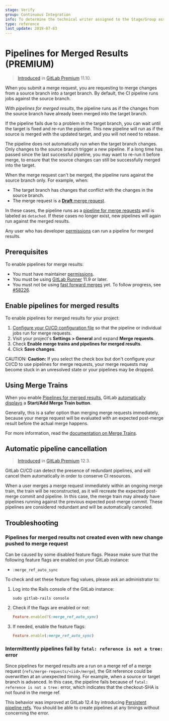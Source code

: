 ```yaml
---
stage: Verify
group: Continuous Integration
info: To determine the technical writer assigned to the Stage/Group associated with this page, see https://about.gitlab.com/handbook/engineering/ux/technical-writing/#designated-technical-writers
type: reference
last_update: 2019-07-03
---
```


# Pipelines for Merged Results **(PREMIUM)**

> [Introduced](https://gitlab.com/gitlab-org/gitlab/-/issues/7380) in [GitLab Premium](https://about.gitlab.com/pricing/) 11.10.

When you submit a merge request, you are requesting to merge changes from a
source branch into a target branch. By default, the CI pipeline runs jobs
against the source branch.

With *pipelines for merged results*, the pipeline runs as if the changes from
the source branch have already been merged into the target branch.

If the pipeline fails due to a problem in the target branch, you can wait until the
target is fixed and re-run the pipeline.
This new pipeline will run as if the source is merged with the updated target, and you
will not need to rebase.

The pipeline does not automatically run when the target branch changes. Only changes
to the source branch trigger a new pipeline. If a long time has passed since the last successful
pipeline, you may want to re-run it before merge, to ensure that the source changes
can still be successfully merged into the target.

When the merge request can't be merged, the pipeline runs against the source branch only. For example, when:

- The target branch has changes that conflict with the changes in the source branch.
- The merge request is a [**Draft** merge request](../../../user/project/merge_requests/work_in_progress_merge_requests.md).

In these cases, the pipeline runs as a [pipeline for merge requests](../index.md)
and is labeled as `detached`. If these cases no longer exist, new pipelines will
again run against the merged results.

Any user who has developer [permissions](../../../user/permissions.md) can run a
pipeline for merged results.

## Prerequisites

To enable pipelines for merge results:

- You must have maintainer [permissions](../../../user/permissions.md).
- You must be using [GitLab Runner](https://gitlab.com/gitlab-org/gitlab-runner) 11.9 or later.
- You must not be using
  [fast forward merges](../../../user/project/merge_requests/fast_forward_merge.md) yet.
  To follow progress, see [#58226](https://gitlab.com/gitlab-org/gitlab/-/issues/26996).

## Enable pipelines for merged results

To enable pipelines for merged results for your project:

1. [Configure your CI/CD configuration file](../index.md#configuring-pipelines-for-merge-requests)
   so that the pipeline or individual jobs run for merge requests.
1. Visit your project's **Settings > General** and expand **Merge requests**.
1. Check **Enable merge trains and pipelines for merged results**.
1. Click **Save changes**.

CAUTION: **Caution:**
If you select the check box but don't configure your CI/CD to use
pipelines for merge requests, your merge requests may become stuck in an
unresolved state or your pipelines may be dropped.

## Using Merge Trains

When you enable [Pipelines for merged results](#pipelines-for-merged-results),
GitLab [automatically displays](merge_trains/index.md#add-a-merge-request-to-a-merge-train)
a **Start/Add Merge Train button**.

Generally, this is a safer option than merging merge requests immediately, because your
merge request will be evaluated with an expected post-merge result before the actual
merge happens.

For more information, read the [documentation on Merge Trains](merge_trains/index.md).

## Automatic pipeline cancellation

> [Introduced](https://gitlab.com/gitlab-org/gitlab/-/issues/12996) in [GitLab Premium](https://about.gitlab.com/pricing/) 12.3.

GitLab CI/CD can detect the presence of redundant pipelines,
and will cancel them automatically in order to conserve CI resources.

When a user merges a merge request immediately within an ongoing merge
train, the train will be reconstructed, as it will recreate the expected
post-merge commit and pipeline. In this case, the merge train may already
have pipelines running against the previous expected post-merge commit.
These pipelines are considered redundant and will be automatically
canceled.

## Troubleshooting

### Pipelines for merged results not created even with new change pushed to merge request

Can be caused by some disabled feature flags. Please make sure that
the following feature flags are enabled on your GitLab instance:

- `:merge_ref_auto_sync`

To check and set these feature flag values, please ask an administrator to:

1. Log into the Rails console of the GitLab instance:

   ```shell
   sudo gitlab-rails console
   ```

1. Check if the flags are enabled or not:

   ```ruby
   Feature.enabled?(:merge_ref_auto_sync)
   ```

1. If needed, enable the feature flags:

   ```ruby
   Feature.enable(:merge_ref_auto_sync)
   ```

### Intermittently pipelines fail by `fatal: reference is not a tree:` error

Since pipelines for merged results are a run on a merge ref of a merge request
(`refs/merge-requests/<iid>/merge`), the Git reference could be overwritten at an
unexpected timing. For example, when a source or target branch is advanced.
In this case, the pipeline fails because of `fatal: reference is not a tree:` error,
which indicates that the checkout-SHA is not found in the merge ref.

This behavior was improved at GitLab 12.4 by introducing [Persistent pipeline refs](../../troubleshooting.md#fatal-reference-is-not-a-tree-error).
You should be able to create pipelines at any timings without concerning the error.
